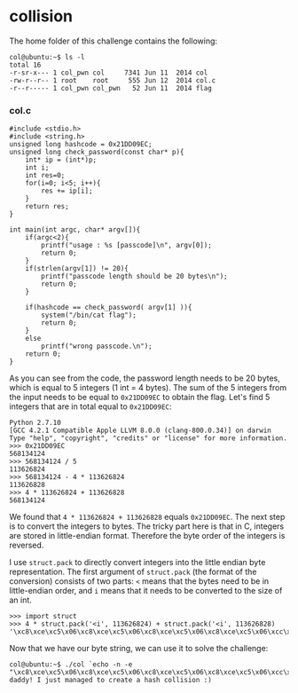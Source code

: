 # collision

The home folder of this challenge contains the following:

```
col@ubuntu:~$ ls -l
total 16
-r-sr-x--- 1 col_pwn col     7341 Jun 11  2014 col
-rw-r--r-- 1 root    root     555 Jun 12  2014 col.c
-r--r----- 1 col_pwn col_pwn   52 Jun 11  2014 flag
```

### col.c
```
#include <stdio.h>
#include <string.h>
unsigned long hashcode = 0x21DD09EC;
unsigned long check_password(const char* p){
    int* ip = (int*)p;
    int i;
    int res=0;
    for(i=0; i<5; i++){
        res += ip[i];
    }
    return res;
}

int main(int argc, char* argv[]){
    if(argc<2){
        printf("usage : %s [passcode]\n", argv[0]);
        return 0;
    }
    if(strlen(argv[1]) != 20){
        printf("passcode length should be 20 bytes\n");
        return 0;
    }

    if(hashcode == check_password( argv[1] )){
        system("/bin/cat flag");
        return 0;
    }
    else
        printf("wrong passcode.\n");
    return 0;
}
```

As you can see from the code, the password length needs to be 20 bytes, which is equal to 5 integers (1 int = 4 bytes). The sum of the 5 integers from the input needs to be equal to `0x21DD09EC` to obtain the flag. Let's find 5 integers that are in total equal to `0x21DD09EC`:

```
Python 2.7.10
[GCC 4.2.1 Compatible Apple LLVM 8.0.0 (clang-800.0.34)] on darwin
Type "help", "copyright", "credits" or "license" for more information.
>>> 0x21DD09EC
568134124
>>> 568134124 / 5
113626824
>>> 568134124 - 4 * 113626824
113626828
>>> 4 * 113626824 + 113626828
568134124
```

We found that `4 * 113626824 + 113626828` equals `0x21DD09EC`. The next step is to convert the integers to bytes. The tricky part here is that in C, integers are stored in little-endian format. Therefore the byte order of the integers is reversed.

I use `struct.pack` to directly convert integers into the little endian byte representation. The first argument of `struct.pack` (the format of the conversion) consists of two parts: `<` means that the bytes need to be in little-endian order, and `i` means that it needs to be converted to the size of an int.

```
>>> import struct
>>> 4 * struct.pack('<i', 113626824) + struct.pack('<i', 113626828)
'\xc8\xce\xc5\x06\xc8\xce\xc5\x06\xc8\xce\xc5\x06\xc8\xce\xc5\x06\xcc\xce\xc5\x06'
```

Now that we have our byte string, we can use it to solve the challenge:

```
col@ubuntu:~$ ./col `echo -n -e "\xc8\xce\xc5\x06\xc8\xce\xc5\x06\xc8\xce\xc5\x06\xc8\xce\xc5\x06\xcc\xce\xc5\x06"`
daddy! I just managed to create a hash collision :)
```